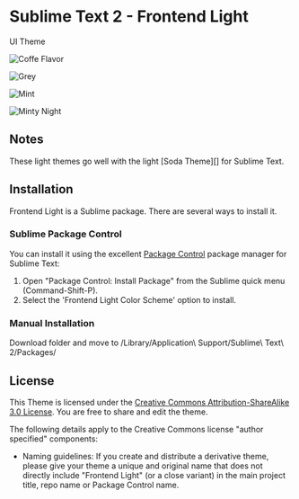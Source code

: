 # Sublime Text 2 - Frontend Light

UI Theme 

![Coffe Flavor](http://s21.postimg.org/sxew3cspz/Screen_Shot_2013_08_17_at_2_40_00_PM.png)

![Grey](http://s14.postimg.org/7xn1480wh/grey.png)

![Mint](http://s7.postimg.org/hjfn0c6l7/Screen_Shot_2013_08_17_at_2_36_32_PM.png)

![Minty Night](http://s21.postimg.org/yyi54gf3b/Screen_Shot_2013_08_17_at_3_07_45_PM.png)


## Notes

These light themes go well with the light [Soda Theme][] for Sublime Text.

## Installation

Frontend Light is a Sublime package. There are several ways to install it.

### Sublime Package Control
You can install it using the excellent [Package Control][] package manager for Sublime Text:

1. Open "Package Control: Install Package" from the Sublime quick menu (Command-Shift-P).
2. Select the 'Frontend Light Color Scheme' option to install.

[Package Control]: http://wbond.net/sublime_packages/package_control

### Manual Installation

Download folder and move to /Library/Application\ Support/Sublime\ Text\ 2/Packages/


## License

This Theme is licensed under the [Creative Commons Attribution-ShareAlike 3.0 License](http://creativecommons.org/licenses/by-sa/3.0/). You are free to share and edit the theme.

The following details apply to the Creative Commons license "author specified" components:


* Naming guidelines: If you create and distribute a derivative theme, please give your theme a unique and original name that does not directly include "Frontend Light" (or a close variant) in the main project title, repo name or Package Control name.
